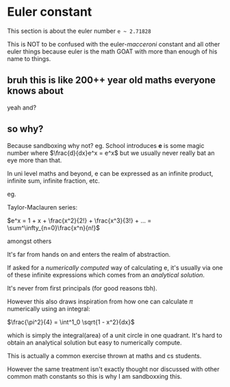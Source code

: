 # Euler constant

This section is about the euler number `e ~ 2.71828`

This is NOT to be confused with the euler-*macceroni* constant and all other euler things because euler is the math GOAT with more than enough of his name to things.

## bruh this is like 200++ year old maths everyone knows about

yeah and?

## so why?

Because sandboxing why not? eg. School introduces **e** is some magic number where $\frac{d}{dx}e^x = e^x$ but we usually never really bat an eye more than that.

In uni level maths and beyond, e can be expressed as an infinite product, infinite sum, infinite fraction, etc.

eg.

Taylor-Maclauren series:

$e^x = 1 + x + \frac{x^2}{2!} + \frac{x^3}{3!} + ... = \sum^\infty_{n=0}\frac{x^n}{n!}$

amongst others

It's far from hands on and enters the realm of abstraction.

If asked for a *numerically computed* way of calculating e, it's usually via one of these infinite expressions which comes from an *analytical solution*.

It's never from first principals (for good reasons tbh).

However this also draws inspiration from how one can calculate $\pi$ numerically using an integral:

$\frac{\pi^2}{4} = \int^1_0 \sqrt{1 - x^2}{dx}$

which is simply the integral(area) of a unit circle in one quadrant. It's hard to obtain an analytical solution but easy to numerically compute.

This is actually a common exercise thrown at maths and cs students.

However the same treatment isn't exactly thought nor discussed with other common math constants so this is why I am sandboxxing this.
